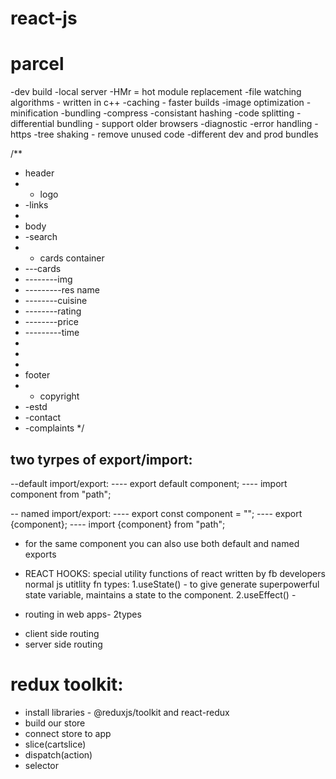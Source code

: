 # react-js
# parcel
-dev build
-local server
-HMr = hot module replacement
-file watching algorithms - written in c++
-caching - faster builds
-image optimization
-minification
-bundling
-compress
-consistant hashing
-code splitting 
-differential bundling - support older browsers
-diagnostic
-error handling
-https
-tree shaking - remove unused code
-different dev and prod bundles




/**
 * header
 * - logo
 * -links
 * 
 * body
 * -search
 * - cards container
 *  ---cards
 * --------img
 * ---------res name
 * --------cuisine
 * --------rating
 * --------price
 * ---------time
 * 
 * 
 * 
 * footer
 * - copyright
 * -estd
 * -contact
 * -complaints
*/



two tyrpes of export/import:
----------------------------


--default import/export:
---- export default component;
---- import component from "path";

-- named import/export:
---- export const component = "";
---- export {component};
---- import {component} from "path";

* for the same component you can also use both default and named exports

* REACT HOOKS:
special utility functions of react written by fb developers
normal js utitlity fn
types:
1.useState() - to give generate superpowerful state variable, maintains a  state to the component.
2.useEffect() -  

* routing in web apps- 2types
- client side routing
- server side routing 



# redux toolkit:
* install libraries - @reduxjs/toolkit and react-redux
* build our store
* connect store to app
* slice(cartslice)
* dispatch(action)
* selector